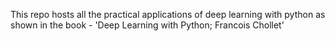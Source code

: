 This repo hosts all the practical applications of deep learning with python as shown in the book - 'Deep Learning with Python; Francois Chollet'

